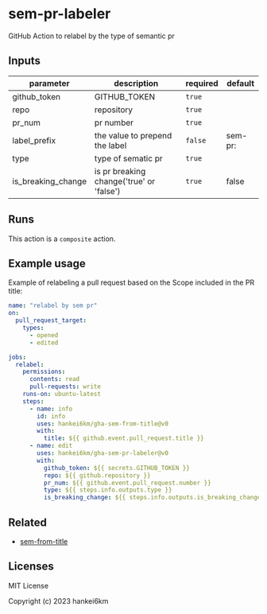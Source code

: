 # sem-pr-labeler

GitHub Action to relabel by the type of semantic pr

<!-- INSERT -->

## Inputs

| parameter | description | required | default |
| --- | --- | --- | --- |
| github_token | GITHUB_TOKEN | `true` |  |
| repo | repository | `true` |  |
| pr_num | pr number | `true` |  |
| label_prefix | the value to prepend the label | `false` | sem-pr:  |
| type | type of sematic pr | `true` |  |
| is_breaking_change | is pr breaking change('true' or 'false') | `true` | false |


## Runs

This action is a `composite` action.



## Example usage

Example of relabeling a pull request based on the Scope included in the PR title:

```yaml
name: "relabel by sem pr"
on:
  pull_request_target:
    types:
      - opened
      - edited

jobs:
  relabel:
    permissions:
      contents: read
      pull-requests: write
    runs-on: ubuntu-latest
    steps:
      - name: info
        id: info
        uses: hankei6km/gha-sem-from-title@v0
        with:
          title: ${{ github.event.pull_request.title }}
      - name: edit
        uses: hankei6km/gha-sem-pr-labeler@v0
        with:
          github_token: ${{ secrets.GITHUB_TOKEN }}
          repo: ${{ github.repository }}
          pr_num: ${{ github.event.pull_request.number }}
          type: ${{ steps.info.outputs.type }}
          is_breaking_change: ${{ steps.info.outputs.is_breaking_change }}
```

## Related

- [sem-from-title](https://github.com/hankei6km/gha-sem-from-title)

## Licenses

MIT License

Copyright (c) 2023 hankei6km
